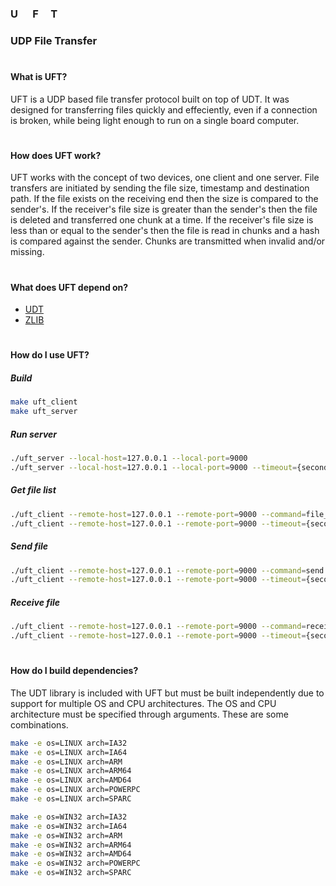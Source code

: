 ### U&nbsp;&nbsp;&nbsp;&nbsp;&nbsp;&nbsp;F&nbsp;&nbsp;&nbsp;&nbsp;&nbsp;T
### UDP File Transfer

#
#### What is UFT?
UFT is a UDP based file transfer protocol built on top of UDT.
It was designed for transferring files quickly and effeciently, even if a connection is broken, while being light enough to run on a single board computer.

#
#### How does UFT work?
UFT works with the concept of two devices, one client and one server.
File transfers are initiated by sending the file size, timestamp and destination path.
If the file exists on the receiving end then the size is compared to the sender's.
If the receiver's file size is greater than the sender's then the file is deleted and transferred one chunk at a time.
If the receiver's file size is less than or equal to the sender's then the file is read in chunks and a hash is compared against the sender. Chunks are transmitted when invalid and/or missing.

#
#### What does UFT depend on?
* [UDT](https://udt.sourceforge.io/)
* [ZLIB](https://zlib.net/)

#
#### How do I use UFT?
##### Build
```bash
make uft_client
make uft_server
```
##### Run server
```bash
./uft_server --local-host=127.0.0.1 --local-port=9000
./uft_server --local-host=127.0.0.1 --local-port=9000 --timeout={seconds}
```
##### Get file list
```bash
./uft_client --remote-host=127.0.0.1 --remote-port=9000 --command=file_list --path="{path}"
./uft_client --remote-host=127.0.0.1 --remote-port=9000 --timeout={seconds} --command=file_list --path="{path}"
```
##### Send file
```bash
./uft_client --remote-host=127.0.0.1 --remote-port=9000 --command=send --source="{source}" --destination="{destination}"
./uft_client --remote-host=127.0.0.1 --remote-port=9000 --timeout={seconds} --command=send --source="{source}" --destination="{destination}"
```
##### Receive file
```bash
./uft_client --remote-host=127.0.0.1 --remote-port=9000 --command=receive --source="{source}" --destination="{destination}"
./uft_client --remote-host=127.0.0.1 --remote-port=9000 --timeout={seconds} --command=receive --source="{source}" --destination="{destination}"
```

#
#### How do I build dependencies?
The UDT library is included with UFT but must be built independently due to support for multiple OS and CPU architectures.
The OS and CPU architecture must be specified through arguments. These are some combinations.

```bash
make -e os=LINUX arch=IA32
make -e os=LINUX arch=IA64
make -e os=LINUX arch=ARM
make -e os=LINUX arch=ARM64
make -e os=LINUX arch=AMD64
make -e os=LINUX arch=POWERPC
make -e os=LINUX arch=SPARC

make -e os=WIN32 arch=IA32
make -e os=WIN32 arch=IA64
make -e os=WIN32 arch=ARM
make -e os=WIN32 arch=ARM64
make -e os=WIN32 arch=AMD64
make -e os=WIN32 arch=POWERPC
make -e os=WIN32 arch=SPARC
```
